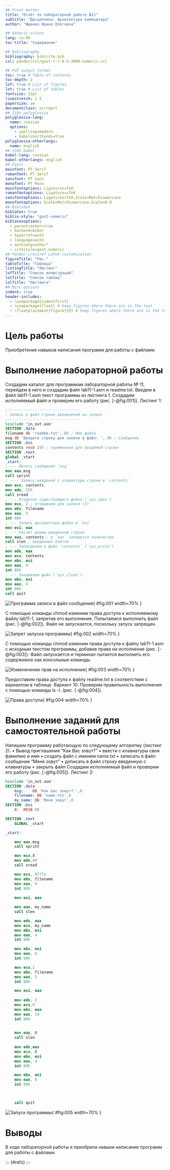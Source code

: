 ```yaml
---
## Front matter
title: "Отчёт по лабораторной работе №11"
subtitle: "Дисциплина: Архитектура компьютера"
author: "Ищенко Ирина Олеговна"

## Generic otions
lang: ru-RU
toc-title: "Содержание"

## Bibliography
bibliography: bib/cite.bib
csl: pandoc/csl/gost-r-7-0-5-2008-numeric.csl

## Pdf output format
toc: true # Table of contents
toc-depth: 2
lof: true # List of figures
lot: true # List of tables
fontsize: 12pt
linestretch: 1.5
papersize: a4
documentclass: scrreprt
## I18n polyglossia
polyglossia-lang:
  name: russian
  options:
	- spelling=modern
	- babelshorthands=true
polyglossia-otherlangs:
  name: english
## I18n babel
babel-lang: russian
babel-otherlangs: english
## Fonts
mainfont: PT Serif
romanfont: PT Serif
sansfont: PT Sans
monofont: PT Mono
mainfontoptions: Ligatures=TeX
romanfontoptions: Ligatures=TeX
sansfontoptions: Ligatures=TeX,Scale=MatchLowercase
monofontoptions: Scale=MatchLowercase,Scale=0.9
## Biblatex
biblatex: true
biblio-style: "gost-numeric"
biblatexoptions:
  - parentracker=true
  - backend=biber
  - hyperref=auto
  - language=auto
  - autolang=other*
  - citestyle=gost-numeric
## Pandoc-crossref LaTeX customization
figureTitle: "Рис."
tableTitle: "Таблица"
listingTitle: "Листинг"
lofTitle: "Список иллюстраций"
lotTitle: "Список таблиц"
lolTitle: "Листинги"
## Misc options
indent: true
header-includes:
  - \usepackage{indentfirst}
  - \usepackage{float} # keep figures where there are in the text
  - \floatplacement{figure}{H} # keep figures where there are in the text
---
```


# Цель работы

Приобретение навыков написания программ для работы с файлами.

# Выполнение лабораторной работы

Создадим каталог для программам лабораторной работы № 11, перейдем в него и создадим файл lab11-1.asm и readme.txt.
Введем в файл lab11-1.asm текст программы из листинга 1. Создадим исполняемый файл и проверим его работу (рис. [-@fig:001]).
Листинг 1:

```nasm
;--------------------------------
; Запись в файл строки введененой на запрос
;--------------------------------
%include 'in_out.asm'
SECTION .data
filename db 'readme.txt', 0h ; Имя файла
msg db 'Введите строку для записи в файл: ', 0h ; Сообщение
SECTION .bss
contents resb 255 ; переменная для вводимой строки
SECTION .text
global _start
_start:
; --- Печать сообщения `msg`
mov eax,msg
call sprint
; ---- Запись введеной с клавиатуры строки в `contents`
mov ecx, contents
mov edx, 255
call sread
; --- Открытие существующего файла (`sys_open`)
mov ecx, 2 ; открываем для записи (2)
mov ebx, filename
mov eax, 5
int 80h
; --- Запись дескриптора файла в `esi`
mov esi, eax
; --- Расчет длины введенной строки
mov eax, contents ; в `eax` запишется количество
call slen ; введенных байтов
; --- Записываем в файл `contents` (`sys_write`)
mov edx, eax
mov ecx, contents
mov ebx, esi
mov eax, 4
int 80h
; --- Закрываем файл (`sys_close`)
mov ebx, esi
mov eax, 6
int 80h
call quit
```

![Программа записи в файл сообщения](image/1.png){ #fig:001 width=70% }

С помощью команды chmod изменим права доступа к исполняемому файлу
lab11-1, запретив его выполнение. Попытаемся выполнить файл (рис. [-@fig:002]).
Файл не запускается, поскольку запуск запрещен.

![Запрет запуска программы](image/2.png){ #fig:002 width=70% }

С помощью команды chmod изменим права доступа к файлу lab11-1.asm с
исходным текстом программы, добавив права на исполнение (рис. [-@fig:003]).
Файл запускается и терминал пытается выполнить его содержимое как консольные команды.

![Измененение прав на исполнение](image/3.png){ #fig:003 width=70% }

Предоставим права доступа к файлу readme.txt в соответствии с вариантом в таблице. Вариант 10. Проверим правильность выполнения с помощью команды ls -l. (рис. [-@fig:004]).

![Права доступа](image/5.png){ #fig:004 width=70% }

# Выполнение заданий для самостоятельной работы

Напишем программу работающую по следующему алгоритму (листинг 2):
• Вывод приглашения “Как Вас зовут?”
• ввести с клавиатуры свои фамилию и имя
• создать файл с именем name.txt
• записать в файл сообщение “Меня зовут”
• дописать в файл строку введенную с клавиатуры
• закрыть файл
Создадим исполняемый файл и проверим его работу (рис. [-@fig:005]).
Листинг 2:

```nasm
%include 'in_out.asm'
SECTION .data
    msg:	DB 'Как вас зовут? ',0
    filename: DB 'name.txt',0
    my_name: DB 'Меня зовут',0
SECTION .bss
    X:	RESB 80

SECTION .text
    GLOBAL _start

_start:

    mov eax,msg
    call sprint

    mov ecx,X
    mov edx,80
    call sread

    mov ecx, 0777o
    mov ebx, filename
    mov eax, 8
    int 80h
 
    mov esi, eax 

    mov eax, my_name
    call slen 

    mov edx, eax 
    mov ecx, my_name
    mov ebx, esi 
    mov eax, 4
    int 80h 

    mov ebx, esi 
    mov eax, 6 
    int 80h

    mov ecx,1 
    mov ebx, filename 
    mov eax, 5
    int 80h 

    mov esi, eax  
   
    mov edx, 2 
    mov ecx,0
    mov ebx, eax 
    mov eax, 19 
    int 80h 
    

    mov eax, X
    call slen 
   
    mov edx,eax 
    mov ecx, X 
    mov ebx, esi 
    mov eax, 4
    int 80h

    mov ebx, esi 
    mov eax, 6 
    int 80h 
    


    call quit
```

![Запуск программы](image/4.png){ #fig:005 width=70% }

# Выводы

В ходе лабораторной работы я приобрела навыки написания программ для работы с файлами.

::: {#refs}
:::
